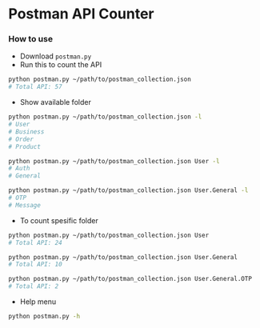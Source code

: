 # Postman API Counter

### How to use
- Download `postman.py`
- Run this to count the API
```bash
python postman.py ~/path/to/postman_collection.json
# Total API: 57
```
- Show available folder
```bash
python postman.py ~/path/to/postman_collection.json -l
# User
# Business
# Order
# Product

python postman.py ~/path/to/postman_collection.json User -l
# Auth
# General

python postman.py ~/path/to/postman_collection.json User.General -l
# OTP
# Message
```
- To count spesific folder
```bash
python postman.py ~/path/to/postman_collection.json User
# Total API: 24

python postman.py ~/path/to/postman_collection.json User.General
# Total API: 10

python postman.py ~/path/to/postman_collection.json User.General.OTP
# Total API: 2
```
- Help menu
```bash
python postman.py -h
```
